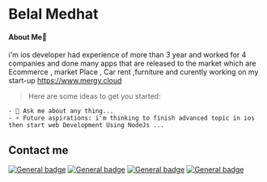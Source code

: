# Belal Medhat
#### About Me📱
i'm ios developer had experience of more than 3 year and worked for 4 companies and done many apps that are released to the market which are Ecommerce , market Place , Car rent ,furniture and curently working on my start-up https://www.mergy.cloud

> Here are some ideas to get you started:
```
- 💬 Ask me about any thing...
- ⚡ Future aspirations: i'm thinking to finish advanced topic in ios then start web Development Using NodeJs ...
```


## Contact me
[![General badge](https://img.shields.io/badge/LinkedIn-0077B5?style=for-the-badge&logo=linkedin&logoColor=white)](www.linkedin.com/in/belal-medhat-391556131)
[![General badge](	https://img.shields.io/badge/Gmail-D14836?style=for-the-badge&logo=gmail&logoColor=white)](mailto:belal1997medhat@gmail.com)
[![General badge](https://img.shields.io/badge/WhatsApp-25D366?style=for-the-badge&logo=whatsapp&logoColor=white)](https://wa.me/+201023143777)
[![General badge](https://img.shields.io/badge/Telegram-2CA5E0?style=for-the-badge&logo=telegram&logoColor=white)](https://t.me/belalmedhat97)

